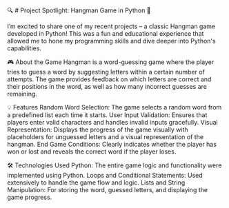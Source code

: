 🔍 # Project Spotlight: Hangman Game in Python 🐍

I’m excited to share one of my recent projects – a classic Hangman game developed in Python! This was a fun and educational experience that allowed me to hone my programming skills and dive deeper into Python's capabilities.

🎮 About the Game
Hangman is a word-guessing game where the player tries to guess a word by suggesting letters within a certain number of attempts. The game provides feedback on which letters are correct and their positions in the word, as well as how many incorrect guesses are remaining.

💡 Features
Random Word Selection: The game selects a random word from a predefined list each time it starts.
User Input Validation: Ensures that players enter valid characters and handles invalid inputs gracefully.
Visual Representation: Displays the progress of the game visually with placeholders for unguessed letters and a visual representation of the hangman.
End Game Conditions: Clearly indicates whether the player has won or lost and reveals the correct word if the player loses.

🛠️ Technologies Used
Python: The entire game logic and functionality were implemented using Python.
Loops and Conditional Statements: Used extensively to handle the game flow and logic.
Lists and String Manipulation: For storing the word, guessed letters, and displaying the game progress.

